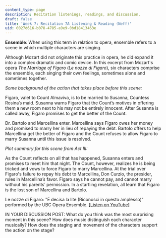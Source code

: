 ```yaml
---
content_type: page
description: Recitation listenings, readings, and discussion.
draft: false
title: 'Week 7: Recitation 7A Listening & Reading (Neff)'
uid: 0027d616-b078-4785-a9e9-0bd18413463e
---
```

**Ensemble**: When using this term in relation to opera, ensemble refers to a scene in which multiple characters are singing.

Although Mozart did not originate this practice in opera, he did expand it into a complex dramatic and comic device. In this excerpt from Mozart's opera *The Marriage of Figaro* (*Le nozze di Figaro*), six characters comprise the ensemble, each singing their own feelings, sometimes alone and sometimes together. 

*Some background of the action that takes place before this scene:*

Figaro, valet to Count Almaviva, is to be married to Susanna, Countess Rosina’s maid. Susanna warns Figaro that the Count’s motives in offering them a new room next to his may not be entirely innocent. After Susanna is called away, Figaro promises to get the better of the Count.

Dr. Bartolo and Marcellina enter. Marcellina says Figaro owes her money and promised to marry her in lieu of repaying the debt. Bartolo offers to help Marcellina get the better of Figaro and the Count refuses to allow Figaro to marry Susanna until this issue is resolved.

*Plot summary for this scene from Act III:*

As the Count reflects on all that has happened, Susanna enters and promises to meet him that night. The Count, however, realizes he is being tricked and vows to force Figaro to marry Marcellina. At the trial over Figaro's failure to repay his debt to Marcellina, Don Curzio, the presider, rules in Marcellina’s favor. Figaro says he cannot pay, and cannot marry without his parents’ permission. In a startling revelation, all learn that Figaro is the lost son of Marcellina and Bartolo.

Le nozze di Figaro: "É decisa la lite (Riconosci in questo amplesso)" performed by the UBC Opera Ensemble. [\[Listen on YouTube\]](https://www.youtube.com/watch?v=m7kTS7twWMk) 

IN YOUR DISCUSSION POST: What do you think was the most surprising moment in this scene? How does music distinguish each character musically? How does the staging and movement of the characters support the action on the stage?